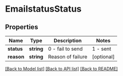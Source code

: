 # EmailstatusStatus

## Properties
Name | Type | Description | Notes
------------ | ------------- | ------------- | -------------
**status** | **string** | 0 - fail to send | 1 - sent | [optional] 
**reason** | **string** | Reason of failure | [optional] 

[[Back to Model list]](../README.md#documentation-for-models) [[Back to API list]](../README.md#documentation-for-api-endpoints) [[Back to README]](../README.md)


